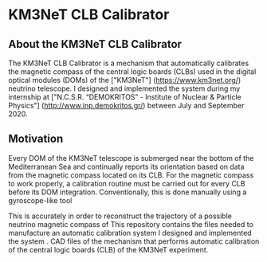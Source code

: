 # KM3NeT CLB Calibrator
## About the KM3NeT CLB Calibrator
The KM3NeT CLB Calibrator is a mechanism that automatically calibrates the magnetic compass of the central logic boards (CLBs) used in the digital optical modules (DOMs) of the ["KM3NeT"] (https://www.km3net.org/) neutrino telescope. I designed and implemented the system during my internship at ["N.C.S.R. “DEMOKRITOS” - Institute of Nuclear & Particle Physics"] (http://www.inp.demokritos.gr/) between July and September 2020.

## Motivation
Every DOM of the KM3NeT telescope is submerged near the bottom of the Mediterranean Sea and continually reports its orientation based on data from the magnetic compass located on its CLB. For the magnetic compass to work properly, a calibration routine must be carried out for every CLB before its DOM integration. Conventionally, this is done manually using a gyroscope-like tool 


This is  accurately in order to reconstruct the trajectory of a possible neutrino magnetic compass of 
This repository contains the files needed to manufacture an automatic calibration system  I designed and implemented the system .
CAD files of the mechanism that performs automatic calibration of the central logic boards (CLB) of the KM3NeT experiment.
